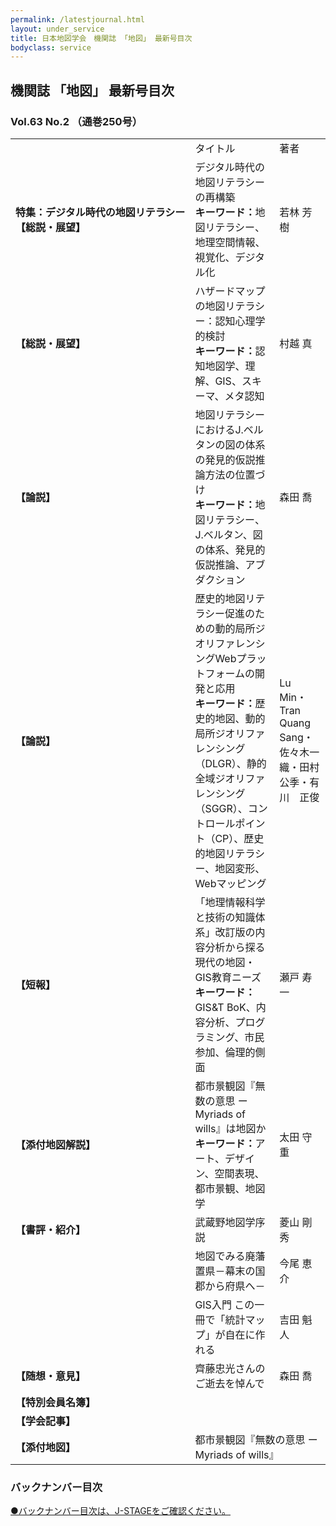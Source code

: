 ```yaml
---
permalink: /latestjournal.html
layout: under_service
title: 日本地図学会　機関誌 「地図」 最新号目次
bodyclass: service
---
```



## 機関誌 「地図」 最新号目次
### Vol.63 No.2 （通巻250号）

<div class="table-responsive">
  <table class="table latestjournal-table">
    <tr>
      <td></td>
      <td class="text-center">タイトル</td>
      <td class="text-center">著者</td>
    </tr>
    <tr>
      <td style="white-space: nowrap;"><b>特集：デジタル時代の地図リテラシー<br>【総説・展望】</b></td>
      <td>デジタル時代の地図リテラシーの再構築<br><b>キーワード：</b>地図リテラシー、地理空間情報、視覚化、デジタル化</td>
      <td>若林 芳樹</td>
    </tr>
    <tr class="bg-grey">
      <td><b>【総説・展望】</b></td>
      <td>ハザードマップの地図リテラシー：認知心理学的検討<br><b>キーワード：</b>認知地図学、理解、GIS、スキーマ、メタ認知</td>
      <td>村越 真</td>
    </tr>
    <tr>
      <td><b>【論説】</b></td>
      <td>地図リテラシーにおけるJ.ベルタンの図の体系の発見的仮説推論方法の位置づけ<br><b>キーワード：</b>地図リテラシー、J.ベルタン、図の体系、発見的仮説推論、アブダクション</td>
      <td>森田 喬</td>
    </tr>
    <tr class="bg-grey">
      <td style="white-space: nowrap;"><b>【論説】</b></td>
      <td>歴史的地図リテラシー促進のための動的局所ジオリファレンシングWebプラットフォームの開発と応用<br><b>キーワード：</b>歴史的地図、動的局所ジオリファレンシング（DLGR）、静的全域ジオリファレンシング（SGGR）、コントロールポイント（CP）、歴史的地図リテラシー、地図変形、Webマッピング</td>
      <td>Lu Min・Tran Quang Sang・佐々木一織・田村　公季・有川　正俊</td>
    </tr>
    <tr>
      <td><b>【短報】</b></td>
      <td>「地理情報科学と技術の知識体系」改訂版の内容分析から探る現代の地図・GIS教育ニーズ<br><b>キーワード：</b>GIS&T BoK、内容分析、プログラミング、市民参加、倫理的側面</td>
      <td>瀬戸 寿一</td>
    </tr>
    <tr class="bg-grey">
      <td><b>【添付地図解説】</b></td>
      <td>都市景観図『無数の意思 ー Myriads of wills』は地図か<br><b>キーワード：</b>アート、デザイン、空間表現、都市景観、地図学</td>
      <td>太田 守重</td>
    </tr>
    <tr>
      <td style="white-space: nowrap;"><b>【書評・紹介】</b></td>
      <td>武蔵野地図学序説</td>
      <td>菱山 剛秀</td>
    </tr>
    <tr class="bg-grey">
      <td><b></b></td>
      <td>地図でみる廃藩置県－幕末の国郡から府県へ－</td>
      <td>今尾 恵介</td>
    </tr>
    <tr>
      <td><b></b></td>
      <td>GIS入門 この一冊で「統計マップ」が自在に作れる</td>
      <td>吉田 魁人</td>
    </tr>
    <tr class="bg-grey">
      <td><b>【随想・意見】</b></td>
      <td>齊藤忠光さんのご逝去を悼んで</td>
      <td>森田 喬</td>
    </tr>
    <!--<tr>
      <td><b></b></td>
      <td></td>
      <td></td>
    </tr>-->
    <tr>
      <td><b>【特別会員名簿】</b></td>
      <td colspan="2"></td>
    </tr>
    <!--<tr>
      <td><b>【総目次】</b></td>
      <td colspan="2"></td>
    </tr>-->
    <tr class="bg-grey">
      <td><b>【学会記事】</b></td>
      <td colspan="2"></td>
    </tr>
    <!--<tr>
      <td><b>【投稿規定】</b></td>
      <td colspan="2"></td>
    </tr>
    <tr class="bg-grey">
      <td><b>【会則】</b></td>
      <td colspan="2"></td>
    </tr>-->
    <tr>
      <td><b>【添付地図】</b></td>
      <td colspan="2">都市景観図『無数の意思 ー Myriads of wills』</td>
    </tr>
  </table>
</div>


### バックナンバー目次

<div class="latestjournal-backnumber">
  <p>
    <a href="https://www.jstage.jst.go.jp/browse/jjca/-char/ja" target="_blank" rel="noopener noreferrer">●バックナンバー目次は、J-STAGEをご確認ください。</a>
    <!--<a href="{{'/archive/file/contents/contents247.pdf' | relative_url}}">●Vol.62 No.4（通巻248号）</a>
    <a href="{{'/archive/file/contents/contents247.pdf' | relative_url}}">●Vol.62 No.3（通巻247号）</a>
    <a href="{{'/archive/file/contents/contents246.pdf' | relative_url}}">●Vol.62 No.2（通巻246号）</a>
    <a href="{{'/archive/file/contents/contents245.pdf' | relative_url}}">●Vol.62 No.1（通巻245号）</a>-->
  </p>
</div>
